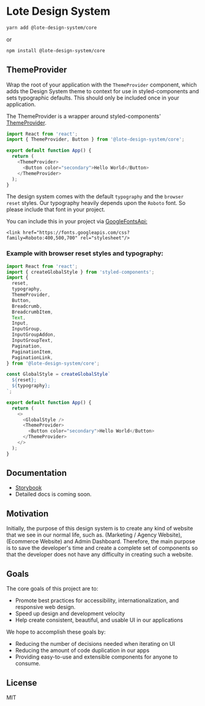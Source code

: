 # Lote Design System

```sh
yarn add @lote-design-system/core
```
or
```sh
npm install @lote-design-system/core
```

## ThemeProvider

Wrap the root of your application with the  `ThemeProvider`  component, which adds the Design System theme to context for use in styled-components and sets typographic defaults. This should only be included once in your application.

The ThemeProvider is a wrapper around styled-components'  [ThemeProvider](https://www.styled-components.com/docs/advanced#theming).
```js
import React from 'react';
import { ThemeProvider, Button } from '@lote-design-system/core';

export default function App() {
  return (
    <ThemeProvider>
      <Button color="secondary">Hello World</Button>
    </ThemeProvider>
  );
}
```

The design system comes with the default `typography` and the `browser reset` styles. Our typography heavily depends upon the `Roboto` font. So please include that font in your project.

You can include this in your project via [GoogleFontsApi:](https://fonts.google.com/specimen/Roboto)

    <link href="https://fonts.googleapis.com/css?family=Roboto:400,500,700" rel="stylesheet"/>

### Example with browser reset styles and typography:
```js
import React from 'react';
import { createGlobalStyle } from 'styled-components';
import {
  reset,
  typography,
  ThemeProvider,
  Button,
  Breadcrumb,
  BreadcrumbItem,
  Text,
  Input,
  InputGroup,
  InputGroupAddon,
  InputGroupText,
  Pagination,
  PaginationItem,
  PaginationLink,
} from '@lote-design-system/core';

const GlobalStyle = createGlobalStyle`
  ${reset};
  ${typography};
`;

export default function App() {
  return (
    <>
      <GlobalStyle />
      <ThemeProvider>
        <Button color="secondary">Hello World</Button>
      </ThemeProvider>
    </>
  );
}

```

## Documentation

- [Storybook](https://lotesystem.github.io/chicken/packages/core/www)
- Detailed docs is coming soon.

## Motivation

Initially, the purpose of this design system is to create any kind of website that we see in our normal life, such as. (Marketing / Agency Website), (Ecommerce Website) and Admin Dashboard. Therefore, the main purpose is to save the developer's time and create a complete set of components so that the developer does not have any difficulty in creating such a website.

## Goals

The core goals of this project are to:

- Promote best practices for accessibility, internationalization, and
  responsive web design.
- Speed up design and development velocity
- Help create consistent, beautiful, and usable UI in our applications

We hope to accomplish these goals by:

- Reducing the number of decisions needed when iterating on UI
- Reducing the amount of code duplication in our apps
- Providing easy-to-use and extensible components for anyone to consume.

## License
MIT